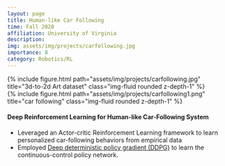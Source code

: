 ```yaml
---
layout: page
title: Human-like Car Following
time: Fall 2020
affiliation: University of Virginia
description: 
img: assets/img/projects/carfollowing.jpg
importance: 8
category: Robotics/RL
---
```




<div class="row">
    <div class="col-sm-4 mt-3 mt-md-0">
        {% include figure.html path="assets/img/projects/carfollowing.jpg" title="3d-to-2d Art dataset" class="img-fluid rounded z-depth-1" %}
    </div>
    <div class="col-sm-7 mt-3 mt-md-0">
        {% include figure.html path="assets/img/projects/carfollowing1.png" title="car following" class="img-fluid rounded z-depth-1" %}
    </div>
</div>



#### Deep Reinforcement Learning for Human-like Car-Following System
- Leveraged an Actor-critic Reinforcement Learning framework to learn personalized car-following behaviors from empirical data
- Employed [Deep deterministic policy gradient (DDPG)](https://arxiv.org/abs/1509.02971) to learn the continuous-control policy network.
